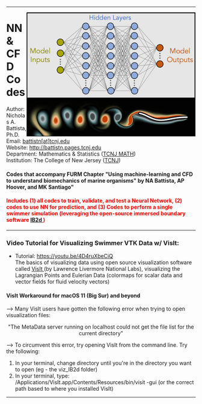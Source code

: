 <hr>  </hr>

<a href="https://github.com/nickabattista/FURM_ML_CFD_Swimmer"><img src="https://github.com/nickabattista/FURM_ML_CFD_Swimmer/blob/main/README_NN_Swimmer_Image.png" align="right" height="330" width="450" ></a>
<H1> NN & CFD Codes </H1>

Author: Nicholas A. Battista, Ph.D. <br>
Email: <a href="mailto:battistn[at]tcnj[.]edu"> battistn[at]tcnj.edu </a> <br>
Website: <a href="http://battistn.pages.tcnj.edu"> http://battistn.pages.tcnj.edu </a> <br>
Department: Mathematics & Statistics (<a href="https://mathstat.tcnj.edu/">TCNJ MATH</a>) <br>
Institution: The College of New Jersey (<a href="https://tcnj.edu/">TCNJ</a>) <br> 

<H4> Codes that accompany FURM Chapter "Using machine-learning and CFD to understand biomechanics of marine organisms" by NA Battista, AP Hoover, and MK Santiago" </H4>

<H4 style="color:red;"> Includes (1) all codes to train, validate, and test a Neural Network, (2) codes to use NN for prediction, and (3) Codes to perform a single swimmer simulation (leveraging the open-source immersed boundary software <a href="https://github.com/nickabattista/IB2d"> IB2d </a>) </H4>


<hr>  </hr>


<H3> Video Tutorial for Visualizing Swimmer VTK Data w/ VisIt:</H3>

- Tutorial: <a href="https://youtu.be/4D4ruXbeCiQ"> https://youtu.be/4D4ruXbeCiQ </a>  
The basics of visualizing data using open source visualization software called <a href="https://wci.llnl.gov/simulation/computer-codes/visit/"> VisIt </a> (by Lawrence Livermore National Labs), visualizing the Lagrangian Points and Eulerian Data (colormaps for scalar data and vector fields for fluid velocity vectors)

<H4> VisIt Workaround for macOS 11 (Big Sur) and beyond </H4>

-->  Many VisIt users have gotten the following error when trying to open visualization files:

<p align="center"> "The MetaData server running on localhost could not get the file list for the current directory" </p>

--> To circumvent this error, try opening VisIt from the command line. Try the following:

<ol type="1">
  <li> In your terminal, change directory until you're in the directory you want to open (eg - the viz_IB2d folder) </li>
  <li> In your terminal, type: /Applications/VisIt.app/Contents/Resources/bin/visit -gui  (or the correct path based to where you installed VisIt) </li>
</ol>  

<hr> </hr>



